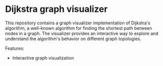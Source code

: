 # Dijkstra graph visualizer
This repository contains a graph visualizer implementation of Dijkstra's algorithm, a well-known algorithm for finding the shortest path between nodes in a graph. The visualizer provides an interactive way to explore and understand the algorithm's behavior on different graph topologies.

Features:

- Interactive graph visualization
